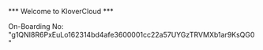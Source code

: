*** Welcome to KloverCloud ***

On-Boarding No: &#34;g1QNI8R6PxEuLo162314bd4afe3600001cc22a57UYGzTRVMXb1ar9KsQG0&#34;
